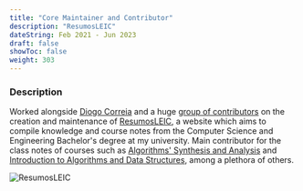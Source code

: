 ```yaml
---
title: "Core Maintainer and Contributor"
description: "ResumosLEIC"
dateString: Feb 2021 - Jun 2023
draft: false
showToc: false
weight: 303
---
```


### Description

Worked alongside [Diogo Correia](https://diogotc.com) and a huge [group of contributors](https://github.com/leic-pt/resumos-leic/graphs/contributors)
on the creation and maintenance of [ResumosLEIC](https://leic.pt), a website which
aims to compile knowledge and course notes from the Computer Science and Engineering
Bachelor's degree at my university. Main contributor for the class notes
of courses such as [Algorithms' Synthesis and Analysis](https://leic.pt/asa)
and [Introduction to Algorithms and Data Structures](https://leic.pt/iaed),
among a plethora of others.

![ResumosLEIC](/experience/resumos-leic/leic.png#center)
